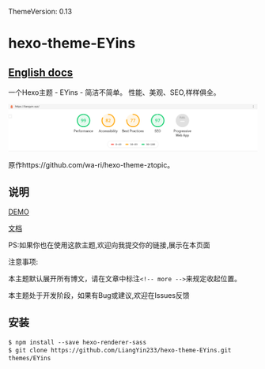 ThemeVersion: 0.13
# hexo-theme-EYins
[English docs](https://github.com/YinsTeam/hexo-theme-EYins/blob/master/README.en.md)
------

一个Hexo主题 - EYins - 简洁不简单。
性能、美观、SEO,样样俱全。

![截图](EYins.png)

原作https://github.com/wa-ri/hexo-theme-ztopic。

## 说明
[DEMO](https://liangyin.xyz)

[文档](https://github.com/LiangYin233/EYins-docs/)

PS:如果你也在使用这款主题,欢迎向我提交你的链接,展示在本页面

注意事项:

本主题默认展开所有博文，请在文章中标注``<!-- more -->``来规定收起位置。

本主题处于开发阶段，如果有Bug或建议,欢迎在Issues反馈

## 安装
```
$ npm install --save hexo-renderer-sass
$ git clone https://github.com/LiangYin233/hexo-theme-EYins.git themes/EYins
```

